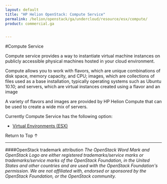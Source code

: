 ```yaml
---
layout: default
title: "HP Helion OpenStack: Compute Service"
permalink: /helion/openstack/ga/undercloud/resource/esx/compute/
product: commercial.ga


---
```

<!--UNDER REVISION-->


<script>

function PageRefresh {
onLoad="window.refresh"
}

PageRefresh();

</script>
<!---

<p style="font-size: small;"> <a href="/helion/openstack/install-beta/prereqs/">&#9664; PREV</a> | <a href="/helion/openstack/install-beta-overview/">&#9650; UP</a> | <a href="/helion/openstack/install-beta/vsa/">NEXT &#9654;</a> </p>-->

#Compute Service

Compute service provides a way to instantiate virtual machine instances on publicly accessible physical machines hosted in your cloud environment.

Compute allows you to work with flavors, which are unique combinations of disk space, memory capacity, and CPU; images, which are collections of files used as a base installation, typically operating systems such as Ubuntu 10.10; and servers, which are virtual instances created using a flavor and an image

A variety of flavors and images are provided by HP Helion Compute that can be used to create a wide mix of servers.

Currently Compute Service has the following option:

* [Virtual Environments (ESX)](/helion/openstack/ga/undercloud/resource/esx/)


<a href="#top" style="padding:14px 0px 14px 0px; text-decoration: none;"> Return to Top &#8593; </a>




----
####OpenStack trademark attribution
*The OpenStack Word Mark and OpenStack Logo are either registered trademarks/service marks or trademarks/service marks of the OpenStack Foundation, in the United States and other countries and are used with the OpenStack Foundation's permission. We are not affiliated with, endorsed or sponsored by the OpenStack Foundation, or the OpenStack community.*
